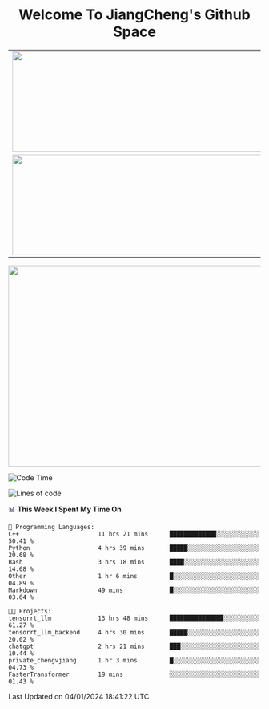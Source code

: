 <h1 align="center">Welcome To JiangCheng's Github Space</h1>

<table align="center" frame="void" rules="none" >
  <tr>
    <td>
      <div align="center"> <img height="200px" width="500px"  src="https://github-readme-stats.vercel.app/api?username=thisjiang&hide_title=true&hide_border=true&layout=compact&show_icons=trueline_height=21&text_color=000&icon_color=000&bg_color=0,ea6161,ffc64d,fffc4d,52fa5a&theme=graywhite" /> </div>
    </td>
    <td>
      <div align="center"> <img height="200px" width="500px" src="https://github-readme-stats.vercel.app/api/top-langs/?username=thisjiang&hide_title=true&hide_border=true&layout=compact&langs_count=6&text_color=000&icon_color=fff&bg_color=0,52fa5a,4dfcff,c64dff&theme=graywhite" /> </div>
    </td>
  </tr>
  <tr>
    <td>
      <div align="center"> <img height="200px" width="500px" src="https://github-readme-streak-stats.herokuapp.com/?user=thisjiang&hide_title=true&hide_border=true&layout=compact&langs_count=6" /> </div>
    </td>
    <td>
      <div align="center"> 
      <a href="https://github.com/" target="_blank"><img style="margin: 10px" src="https://profilinator.rishav.dev/skills-assets/git-scm-icon.svg" alt="Git" height="50" /></a>  
      <a href="https://www.linux.org/" target="_blank"><img style="margin: 10px" src="https://profilinator.rishav.dev/skills-assets/linux-original.svg" alt="Linux" height="50" /></a>  
      <a href="https://www.gnu.org/software/bash/" target="_blank"><img style="margin: 10px" src="https://profilinator.rishav.dev/skills-assets/gnu_bash-icon.svg" alt="Bash" height="50" /></a>  
      </div>
    </td>
  </tr>
</table>

<div align="center"> <img height="400px" width="1000px" src="https://github-readme-activity-graph.cyclic.app/graph?username=thisjiang&theme=react&hide_title=true&hide_border=true&layout=compact&langs_count=6" /> </div></td>

<!--START_SECTION:waka-->
![Code Time](http://img.shields.io/badge/Code%20Time-723%20hrs%2030%20mins-blue)

![Lines of code](https://img.shields.io/badge/From%20Hello%20World%20I%27ve%20Written-464.5%20thousand%20lines%20of%20code-blue)

📊 **This Week I Spent My Time On** 

```text
💬 Programming Languages: 
C++                      11 hrs 21 mins      █████████████░░░░░░░░░░░░   50.41 % 
Python                   4 hrs 39 mins       █████░░░░░░░░░░░░░░░░░░░░   20.68 % 
Bash                     3 hrs 18 mins       ████░░░░░░░░░░░░░░░░░░░░░   14.68 % 
Other                    1 hr 6 mins         █░░░░░░░░░░░░░░░░░░░░░░░░   04.89 % 
Markdown                 49 mins             █░░░░░░░░░░░░░░░░░░░░░░░░   03.64 % 

🐱‍💻 Projects: 
tensorrt_llm             13 hrs 48 mins      ███████████████░░░░░░░░░░   61.27 % 
tensorrt_llm_backend     4 hrs 30 mins       █████░░░░░░░░░░░░░░░░░░░░   20.02 % 
chatgpt                  2 hrs 21 mins       ███░░░░░░░░░░░░░░░░░░░░░░   10.44 % 
private_chengvjiang      1 hr 3 mins         █░░░░░░░░░░░░░░░░░░░░░░░░   04.73 % 
FasterTransformer        19 mins             ░░░░░░░░░░░░░░░░░░░░░░░░░   01.43 % 
```


 Last Updated on 04/01/2024 18:41:22 UTC
<!--END_SECTION:waka-->
